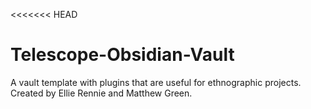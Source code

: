 <<<<<<< HEAD
# Telescope-Obsidian-Vault
A vault template with plugins that are useful for ethnographic projects. Created by Ellie Rennie and Matthew Green. 
